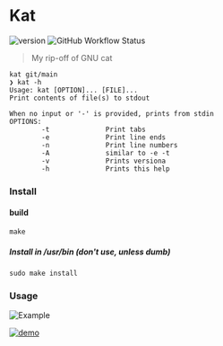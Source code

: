 # Kat
![version](https://img.shields.io/badge/version-0.8.1-green?style=flat&logo=GNU)
![GitHub Workflow Status](https://img.shields.io/github/workflow/status/alphapanda01/kat/C%20CI)

> My rip-off of GNU cat

```
kat git/main
❯ kat -h
Usage: kat [OPTION]... [FILE]...
Print contents of file(s) to stdout

When no input or '-' is provided, prints from stdin
OPTIONS:
        -t              Print tabs
        -e              Print line ends
        -n              Print line numbers
        -A              similar to -e -t
        -v              Prints versiona
        -h              Prints this help

```

### Install

#### build
```
make
```

##### Install in /usr/bin (don't use, unless dumb)
```
sudo make install
```

### Usage
![Example](https://img.shields.io/badge/Example-asciinema-blue?style=flat&logo=asciinema)

[![demo](https://asciinema.org/a/B7W9XaZdVzjL4NRZfktgCWl4Y.svg)](https://asciinema.org/a/B7W9XaZdVzjL4NRZfktgCWl4Y?autoplay=1)


